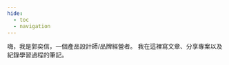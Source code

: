 ```yaml
---
hide:
  - toc
  - navigation
---
```

<style>
  .md-typeset h1,
  .md-content__button {
    display: none;
  }
</style>

嗨，我是郭奕信，一個產品設計師/品牌經營者。
我在這裡寫文章、分享專案以及紀錄學習過程的筆記。